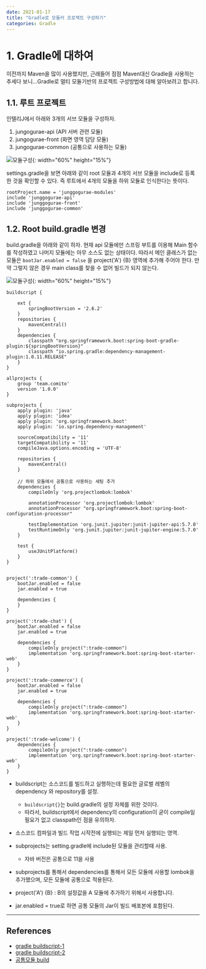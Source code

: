 ```yaml
---
date: 2021-01-17
title: "Gradle로 모듈러 프로젝트 구성하기"
categories: Gradle
---
```


# 1. Gradle에 대하여
이전까지 Maven을 많이 사용했지만, 근래들어 점점 Maven대신 Gradle을 사용하는 추세다 보니...Gradle로 멀티 모듈기반의 프로젝트 구성방법에 대해
알아보려고 합니다.

## 1.1. 루트 프로젝트
인텔리J에서 아래와 3개의 서브 모듈을 구성하자.
1. jungogurae-api (API 서버 관련 모듈)
2. jungogurae-front (화면 영역 담당 모듈)
3. jungogurae-common (공통으로 사용하는 모듈)


![모듈구성](/assets/images/2022-01-17-gradle-module-project-01.png){: width="60%" height="15%"} 

settings.gradle을 보면 아래와 같이 root 모듈과 4개의 서브 모듈을 include로 등록한 것을 확인할 수 있다. 즉 루트에서 4개의 모듈을 하위 모듈로 인식한다는 뜻이다.

```
rootProject.name = 'junggogurae-modules'
include 'junggogurae-api'
include 'junggogurae-front'
include 'junggogurae-common'
```

## 1.2. Root build.gradle 변경
build.gradle을 아래와 같이 하자. 현재 api 모듈에만 스프링 부트를 이용해 Main 함수를 작성하였고 나머지 모듈에는 아무 소스도 없는 상태이다.
따라서 메인 클래스가 없는 모듈은 `bootJar.enabled = false` 을 project('A') {B} 영역에 추가해 주어야 한다. 만약 그렇지 않은 경우 main class를
찾을 수 없어 빌드가 되지 않는다.

![모듈구성](/assets/images/2022-01-17-gradle-module-project-02.png){: width="60%" height="15%"} 

```
buildscript {

    ext {
        springBootVersion = '2.6.2'
    }
    repositories {
        mavenCentral()
    }
    dependencies {
        classpath "org.springframework.boot:spring-boot-gradle-plugin:${springBootVersion}"
        classpath "io.spring.gradle:dependency-management-plugin:1.0.11.RELEASE"
    }
}

allprojects {
    group 'team.comito'
    version '1.0.0'
}

subprojects {
    apply plugin: 'java'
    apply plugin: 'idea'
    apply plugin: 'org.springframework.boot'
    apply plugin: 'io.spring.dependency-management'

    sourceCompatibility = '11'
    targetCompatibility = '11'
    compileJava.options.encoding = 'UTF-8'

    repositories {
        mavenCentral()
    }

    // 하위 모듈에서 공통으로 사용하는 세팅 추가
    dependencies {
        compileOnly 'org.projectlombok:lombok'

        annotationProcessor 'org.projectlombok:lombok'
        annotationProcessor "org.springframework.boot:spring-boot-configuration-processor"

        testImplementation 'org.junit.jupiter:junit-jupiter-api:5.7.0'
        testRuntimeOnly 'org.junit.jupiter:junit-jupiter-engine:5.7.0'
    }

    test {
        useJUnitPlatform()
    }
}


project(':trade-common') {
    bootJar.enabled = false
    jar.enabled = true

    dependencies {
    }
}

project(':trade-chat') {
    bootJar.enabled = false
    jar.enabled = true

    dependencies {
        compileOnly project(":trade-common")
        implementation 'org.springframework.boot:spring-boot-starter-web'
    }
}

project(':trade-commerce') {
    bootJar.enabled = false
    jar.enabled = true

    dependencies {
        compileOnly project(":trade-common")
        implementation 'org.springframework.boot:spring-boot-starter-web'
    }
}

project(':trade-welcome') {
    dependencies {
        compileOnly project(":trade-common")
        implementation 'org.springframework.boot:spring-boot-starter-web'
    }
}
```
* buildscript는 소스코드를 빌드하고 실행하는데 필요한 글로벌 레벨의 dependency 와 repository를 설정.
   * `buildscript{}`는 build.gradle의 설정 자체를 위한 것이다.
   *  따라서, buildscript에서 dependency의 configuration이 굳이 compile일 필요가 없고 classpath인 점을 유의하자.
    
* 소스코드 컴파일과 빌드 작업 시작전에 실행되는 제일 먼저 실행되는 영역.
* subprojects는 setting.gradle에 include된 모듈을 관리할때 사용.
  * 자바 버전은 공통으로 11을 사용
* subprojects를 통해서 dependencies를 통해서 모든 모듈에 사용할 lombok을 추가했으며, 모든 모듈에 공통으로 적용된다.
* project('A') {B} : B의 설정값을 A 모듈에 추가하기 위해서 사용합니다.
* jar.enabled = true로 하면 공통 모듈의 Jar이 빌드 배포본에 포함된다.

***** 
## References
* [gradle buildscript-1](<https://stackoverflow.com/questions/13923766/gradle-buildscript-dependencies>)
* [gradle buildscript-2](<https://stackoverflow.com/questions/17773817/purpose-of-buildscript-block-in-gradle>)
* [공통모듈 build](https://gist.github.com/ihoneymon/a2ed116069af470fec0d08110604c5db})